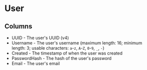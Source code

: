 # User

## Columns
- UUID - The user's UUID (v4)
- Username - The user's username (maximum length: 16; minimum length: 3; usable characters: `a`-`z`, `A`-`Z`, `0`-`9`, `_`, `-`)
- Created - The timestamp of when the user was created
- PasswordHash - The hash of the user's password
- Email - The user's email